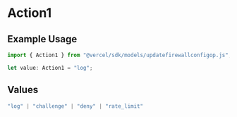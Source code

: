 # Action1

## Example Usage

```typescript
import { Action1 } from "@vercel/sdk/models/updatefirewallconfigop.js";

let value: Action1 = "log";
```

## Values

```typescript
"log" | "challenge" | "deny" | "rate_limit"
```